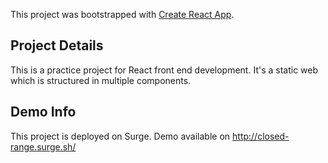 This project was bootstrapped with [Create React App](https://github.com/facebook/create-react-app).

## Project Details 

This is a practice project for React front end development. It's a static web which is structured in multiple components.


## Demo Info

This project is deployed on Surge. Demo available on http://closed-range.surge.sh/
